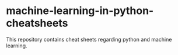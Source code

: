 # machine-learning-in-python-cheatsheets
This repository contains cheat sheets regarding python and machine learning.
